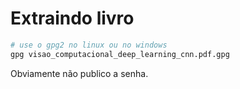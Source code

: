 # Extraindo livro

```bash
# use o gpg2 no linux ou no windows
gpg visao_computacional_deep_learning_cnn.pdf.gpg

```
Obviamente não publico a senha.

